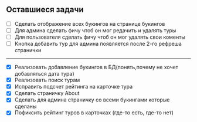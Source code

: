## Оставшиеся задачи


- [ ] Сделать отображение всех букингов на странице букингов 
- [ ] Для админа сделать фичу чтоб он мог редачить и удалять туры
- [ ] Для пользователя сделать фичу чтоб он мог удалять свои коменты
- [ ] Кнопка добавить тур для админа появляется после 2-го рефреша странички

--------------------------------------------------
         
- [x] Реализовать добавление букингов в БД(понять,почему не хочет добавляться дата тура)
- [x] Реализовать поиск турам
- [x] Исправить подсчет рейтинга на карточке тура
- [x] Сделать страничку About
- [x] Сделать для админа страничку со всеми букингами которые сделаны
- [x] Пофиксить рейтинг туров в карточках (где-то есть, где-то нет)
